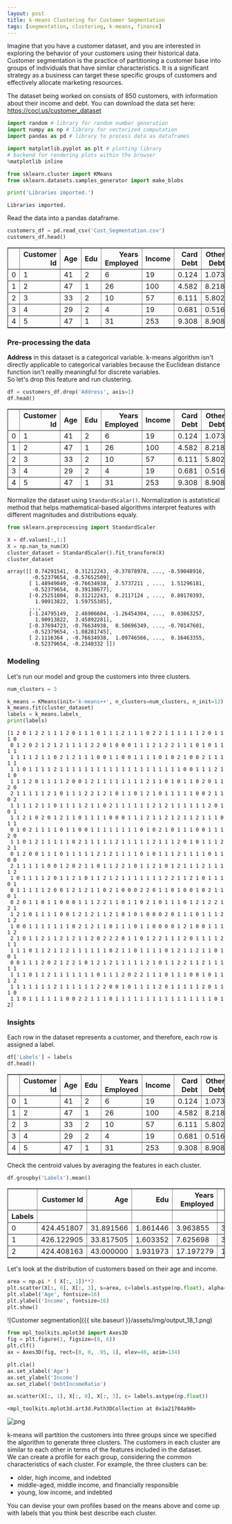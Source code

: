 ```yaml
---
layout: post
title: k-means Clustering for Customer Segmentation
tags: [segmentation, clustering, k-means, finance]
---
```


Imagine that you have a customer dataset, and you are interested in exploring the behavior of your customers using their historical data.  
Customer segmentation is the practice of partitioning a customer base into groups of individuals that have similar characteristics. It is a significant strategy as a business can target these specific groups of customers and effectively allocate marketing resources.

The dataset being worked on consists of 850 customers, with information about their income and debt. You can download the data set here: https://cocl.us/customer_dataset


```python
import random # library for random number generation
import numpy as np # library for vectorized computation
import pandas as pd # library to process data as dataframes

import matplotlib.pyplot as plt # plotting library
# backend for rendering plots within the browser
%matplotlib inline 

from sklearn.cluster import KMeans 
from sklearn.datasets.samples_generator import make_blobs

print('Libraries imported.')
```

    Libraries imported.
    

Read the data into a pandas dataframe.


```python
customers_df = pd.read_csv('Cust_Segmentation.csv')
customers_df.head()
```




<div>
<style scoped>
    .dataframe tbody tr th:only-of-type {
        vertical-align: middle;
    }

    .dataframe tbody tr th {
        vertical-align: top;
    }

    .dataframe thead th {
        text-align: right;
    }
</style>
<table border="1" class="dataframe">
  <thead>
    <tr style="text-align: right;">
      <th></th>
      <th>Customer Id</th>
      <th>Age</th>
      <th>Edu</th>
      <th>Years Employed</th>
      <th>Income</th>
      <th>Card Debt</th>
      <th>Other Debt</th>
      <th>Defaulted</th>
      <th>Address</th>
      <th>DebtIncomeRatio</th>
    </tr>
  </thead>
  <tbody>
    <tr>
      <td>0</td>
      <td>1</td>
      <td>41</td>
      <td>2</td>
      <td>6</td>
      <td>19</td>
      <td>0.124</td>
      <td>1.073</td>
      <td>0.0</td>
      <td>NBA001</td>
      <td>6.3</td>
    </tr>
    <tr>
      <td>1</td>
      <td>2</td>
      <td>47</td>
      <td>1</td>
      <td>26</td>
      <td>100</td>
      <td>4.582</td>
      <td>8.218</td>
      <td>0.0</td>
      <td>NBA021</td>
      <td>12.8</td>
    </tr>
    <tr>
      <td>2</td>
      <td>3</td>
      <td>33</td>
      <td>2</td>
      <td>10</td>
      <td>57</td>
      <td>6.111</td>
      <td>5.802</td>
      <td>1.0</td>
      <td>NBA013</td>
      <td>20.9</td>
    </tr>
    <tr>
      <td>3</td>
      <td>4</td>
      <td>29</td>
      <td>2</td>
      <td>4</td>
      <td>19</td>
      <td>0.681</td>
      <td>0.516</td>
      <td>0.0</td>
      <td>NBA009</td>
      <td>6.3</td>
    </tr>
    <tr>
      <td>4</td>
      <td>5</td>
      <td>47</td>
      <td>1</td>
      <td>31</td>
      <td>253</td>
      <td>9.308</td>
      <td>8.908</td>
      <td>0.0</td>
      <td>NBA008</td>
      <td>7.2</td>
    </tr>
  </tbody>
</table>
</div>



### Pre-processing the data

**Address** in this dataset is a categorical variable. k-means algorithm isn't directly applicable to categorical variables because the Euclidean distance function isn't reallly meaningful for discrete variables.  
So let's drop this feature and run clustering.


```python
df = customers_df.drop('Address', axis=1)
df.head()
```




<div>
<style scoped>
    .dataframe tbody tr th:only-of-type {
        vertical-align: middle;
    }

    .dataframe tbody tr th {
        vertical-align: top;
    }

    .dataframe thead th {
        text-align: right;
    }
</style>
<table border="1" class="dataframe">
  <thead>
    <tr style="text-align: right;">
      <th></th>
      <th>Customer Id</th>
      <th>Age</th>
      <th>Edu</th>
      <th>Years Employed</th>
      <th>Income</th>
      <th>Card Debt</th>
      <th>Other Debt</th>
      <th>Defaulted</th>
      <th>DebtIncomeRatio</th>
    </tr>
  </thead>
  <tbody>
    <tr>
      <td>0</td>
      <td>1</td>
      <td>41</td>
      <td>2</td>
      <td>6</td>
      <td>19</td>
      <td>0.124</td>
      <td>1.073</td>
      <td>0.0</td>
      <td>6.3</td>
    </tr>
    <tr>
      <td>1</td>
      <td>2</td>
      <td>47</td>
      <td>1</td>
      <td>26</td>
      <td>100</td>
      <td>4.582</td>
      <td>8.218</td>
      <td>0.0</td>
      <td>12.8</td>
    </tr>
    <tr>
      <td>2</td>
      <td>3</td>
      <td>33</td>
      <td>2</td>
      <td>10</td>
      <td>57</td>
      <td>6.111</td>
      <td>5.802</td>
      <td>1.0</td>
      <td>20.9</td>
    </tr>
    <tr>
      <td>3</td>
      <td>4</td>
      <td>29</td>
      <td>2</td>
      <td>4</td>
      <td>19</td>
      <td>0.681</td>
      <td>0.516</td>
      <td>0.0</td>
      <td>6.3</td>
    </tr>
    <tr>
      <td>4</td>
      <td>5</td>
      <td>47</td>
      <td>1</td>
      <td>31</td>
      <td>253</td>
      <td>9.308</td>
      <td>8.908</td>
      <td>0.0</td>
      <td>7.2</td>
    </tr>
  </tbody>
</table>
</div>



Normalize the dataset using `StandardScalar()`. Normalization is astatistical method that helps mathematical-based algorithms interpret features with different magnitudes and distributions equaly. 


```python
from sklearn.preprocessing import StandardScaler

X = df.values[:,1:]
X = np.nan_to_num(X)
cluster_dataset = StandardScaler().fit_transform(X)
cluster_dataset
```




    array([[ 0.74291541,  0.31212243, -0.37878978, ..., -0.59048916,
            -0.52379654, -0.57652509],
           [ 1.48949049, -0.76634938,  2.5737211 , ...,  1.51296181,
            -0.52379654,  0.39138677],
           [-0.25251804,  0.31212243,  0.2117124 , ...,  0.80170393,
             1.90913822,  1.59755385],
           ...,
           [-1.24795149,  2.46906604, -1.26454304, ...,  0.03863257,
             1.90913822,  3.45892281],
           [-0.37694723, -0.76634938,  0.50696349, ..., -0.70147601,
            -0.52379654, -1.08281745],
           [ 2.1116364 , -0.76634938,  1.09746566, ...,  0.16463355,
            -0.52379654, -0.2340332 ]])



### Modeling
Let's run our model and group the customers into three clusters.


```python
num_clusters = 3

k_means = KMeans(init='k-means++', n_clusters=num_clusters, n_init=12)
k_means.fit(cluster_dataset)
labels = k_means.labels_
print(labels)
```

    [1 2 0 1 2 2 1 1 1 2 0 1 1 1 0 1 1 1 2 1 1 1 0 2 2 1 1 1 1 1 1 2 0 1 1 1 0
     0 1 2 0 2 1 2 1 2 1 1 1 1 2 2 0 1 0 0 0 1 1 1 2 1 2 2 1 1 1 0 1 0 1 1 1 1
     1 1 1 1 2 1 1 0 2 1 2 1 1 1 0 0 1 1 0 0 1 1 1 1 0 1 0 2 1 0 0 2 1 1 1 1 1
     1 1 0 1 1 1 1 2 1 1 1 1 1 1 1 1 1 1 1 1 1 1 1 1 1 1 1 1 0 0 1 1 1 2 1 1 0
     1 1 1 2 0 1 1 1 1 2 0 0 1 2 1 1 1 1 1 1 1 1 2 1 1 0 1 0 1 1 0 2 0 1 1 2 0
     2 1 1 1 1 1 2 1 0 1 1 1 2 2 1 2 1 0 1 1 0 1 2 1 0 1 1 1 1 1 0 0 2 1 1 0 2
     1 1 1 1 2 1 1 0 1 1 1 1 2 1 1 0 2 1 1 1 1 1 1 2 1 2 1 1 1 1 1 1 2 0 1 0 1
     1 1 2 1 0 2 0 1 2 1 1 0 1 1 1 1 0 0 0 1 1 1 2 1 1 2 1 2 1 1 2 1 1 1 0 1 1
     0 1 0 2 1 1 1 1 0 1 1 0 0 1 1 1 1 1 1 1 1 0 1 0 2 1 0 1 1 1 0 0 1 1 1 2 0
     1 1 0 1 2 1 1 1 1 1 0 2 1 1 1 1 1 2 1 1 1 1 1 2 1 1 1 2 0 1 0 1 1 1 2 2 1
     0 1 2 0 0 1 1 1 0 1 1 1 1 1 2 1 2 1 1 1 1 0 1 0 1 1 1 2 1 1 1 1 0 1 1 0 0
     2 1 1 1 1 1 0 0 1 2 0 2 1 1 0 1 1 2 2 1 0 1 1 2 1 0 1 2 1 1 1 2 1 1 1 1 2
     1 0 1 1 1 1 2 0 1 1 2 1 0 1 1 2 1 2 1 1 1 1 1 1 1 2 2 1 1 2 1 0 1 1 1 0 1
     0 1 1 1 1 1 2 0 0 1 2 1 2 1 1 0 2 1 0 0 0 2 2 0 1 1 0 1 0 0 1 0 2 1 1 0 1
     0 2 0 1 1 0 1 1 0 0 0 1 1 1 2 2 1 1 0 1 1 0 2 1 0 1 1 1 0 1 2 1 2 2 1 2 1
     1 2 1 0 1 1 1 1 0 0 1 2 1 2 1 1 2 1 0 1 0 1 0 0 0 2 0 1 1 1 0 1 1 1 2 1 2
     1 0 0 1 1 1 1 1 1 1 0 2 1 2 1 1 0 1 1 1 0 1 1 0 0 0 0 1 2 1 0 0 1 1 1 1 2
     2 1 0 1 1 2 1 1 2 1 2 1 1 2 0 2 2 2 0 1 1 0 1 2 2 1 1 1 2 0 1 1 1 1 2 1 1
     1 1 1 0 1 1 2 1 1 2 1 1 1 1 1 1 0 2 1 1 0 1 1 1 1 0 1 2 1 1 2 1 1 0 1 0 1
     0 0 1 1 1 2 0 2 1 2 2 1 0 1 2 1 2 1 1 1 1 1 2 1 0 1 1 2 2 1 1 2 1 1 1 1 1
     1 1 1 0 1 1 2 1 1 1 1 1 1 1 0 1 1 1 2 0 2 2 1 1 1 0 1 1 1 0 0 1 0 1 1 1 2
     1 1 1 1 1 1 1 2 1 1 1 1 1 1 2 2 0 0 1 0 1 1 1 1 2 0 1 1 1 1 1 2 0 1 1 1 0
     1 1 0 1 1 1 1 1 1 0 0 2 2 1 1 1 0 1 1 1 1 1 1 1 1 1 1 1 1 1 1 1 1 0 1 2]
    

### Insights
Each row in the dataset represents a customer, and therefore, each row is assigned a label.


```python
df['Labels'] = labels
df.head()
```




<div>
<style scoped>
    .dataframe tbody tr th:only-of-type {
        vertical-align: middle;
    }

    .dataframe tbody tr th {
        vertical-align: top;
    }

    .dataframe thead th {
        text-align: right;
    }
</style>
<table border="1" class="dataframe">
  <thead>
    <tr style="text-align: right;">
      <th></th>
      <th>Customer Id</th>
      <th>Age</th>
      <th>Edu</th>
      <th>Years Employed</th>
      <th>Income</th>
      <th>Card Debt</th>
      <th>Other Debt</th>
      <th>Defaulted</th>
      <th>DebtIncomeRatio</th>
      <th>Labels</th>
    </tr>
  </thead>
  <tbody>
    <tr>
      <td>0</td>
      <td>1</td>
      <td>41</td>
      <td>2</td>
      <td>6</td>
      <td>19</td>
      <td>0.124</td>
      <td>1.073</td>
      <td>0.0</td>
      <td>6.3</td>
      <td>1</td>
    </tr>
    <tr>
      <td>1</td>
      <td>2</td>
      <td>47</td>
      <td>1</td>
      <td>26</td>
      <td>100</td>
      <td>4.582</td>
      <td>8.218</td>
      <td>0.0</td>
      <td>12.8</td>
      <td>2</td>
    </tr>
    <tr>
      <td>2</td>
      <td>3</td>
      <td>33</td>
      <td>2</td>
      <td>10</td>
      <td>57</td>
      <td>6.111</td>
      <td>5.802</td>
      <td>1.0</td>
      <td>20.9</td>
      <td>0</td>
    </tr>
    <tr>
      <td>3</td>
      <td>4</td>
      <td>29</td>
      <td>2</td>
      <td>4</td>
      <td>19</td>
      <td>0.681</td>
      <td>0.516</td>
      <td>0.0</td>
      <td>6.3</td>
      <td>1</td>
    </tr>
    <tr>
      <td>4</td>
      <td>5</td>
      <td>47</td>
      <td>1</td>
      <td>31</td>
      <td>253</td>
      <td>9.308</td>
      <td>8.908</td>
      <td>0.0</td>
      <td>7.2</td>
      <td>2</td>
    </tr>
  </tbody>
</table>
</div>



Check the centroid values by averaging the features in each cluster.


```python
df.groupby('Labels').mean()
```




<div>
<style scoped>
    .dataframe tbody tr th:only-of-type {
        vertical-align: middle;
    }

    .dataframe tbody tr th {
        vertical-align: top;
    }

    .dataframe thead th {
        text-align: right;
    }
</style>
<table border="1" class="dataframe">
  <thead>
    <tr style="text-align: right;">
      <th></th>
      <th>Customer Id</th>
      <th>Age</th>
      <th>Edu</th>
      <th>Years Employed</th>
      <th>Income</th>
      <th>Card Debt</th>
      <th>Other Debt</th>
      <th>Defaulted</th>
      <th>DebtIncomeRatio</th>
    </tr>
    <tr>
      <th>Labels</th>
      <th></th>
      <th></th>
      <th></th>
      <th></th>
      <th></th>
      <th></th>
      <th></th>
      <th></th>
      <th></th>
    </tr>
  </thead>
  <tbody>
    <tr>
      <td>0</td>
      <td>424.451807</td>
      <td>31.891566</td>
      <td>1.861446</td>
      <td>3.963855</td>
      <td>31.789157</td>
      <td>1.576675</td>
      <td>2.843355</td>
      <td>0.993939</td>
      <td>13.994578</td>
    </tr>
    <tr>
      <td>1</td>
      <td>426.122905</td>
      <td>33.817505</td>
      <td>1.603352</td>
      <td>7.625698</td>
      <td>36.143389</td>
      <td>0.853128</td>
      <td>1.816855</td>
      <td>0.000000</td>
      <td>7.964991</td>
    </tr>
    <tr>
      <td>2</td>
      <td>424.408163</td>
      <td>43.000000</td>
      <td>1.931973</td>
      <td>17.197279</td>
      <td>101.959184</td>
      <td>4.220673</td>
      <td>7.954483</td>
      <td>0.162393</td>
      <td>13.915646</td>
    </tr>
  </tbody>
</table>
</div>



Let's look at the distribution of customers based on their age and income.


```python
area = np.pi * ( X[:, 1])**2  
plt.scatter(X[:, 0], X[:, 3], s=area, c=labels.astype(np.float), alpha=0.5)
plt.xlabel('Age', fontsize=16)
plt.ylabel('Income', fontsize=16)
plt.show()
```

![Customer segmentation]({{ site.baseurl }}/assets/img/output_18_1.png)



```python
from mpl_toolkits.mplot3d import Axes3D 
fig = plt.figure(1, figsize=(8, 6))
plt.clf()
ax = Axes3D(fig, rect=[0, 0, .95, 1], elev=48, azim=134)

plt.cla()
ax.set_xlabel('Age')
ax.set_ylabel('Income')
ax.set_zlabel('DebtIncomeRatio')

ax.scatter(X[:, 1], X[:, 0], X[:, 3], c= labels.astype(np.float))
```




    <mpl_toolkits.mplot3d.art3d.Path3DCollection at 0x1a21784a90>




![png](k-means_Customer_Segmentation_files/k-means_Customer_Segmentation_18_1.png)


k-means will partition the customers into three groups since we specified the algorithm to generate three clusters. The customers in each cluster are similar to each other in terms of the features included in the dataset.  
We can create a profile for each group, considering the common characteristics of each cluster. For example, the three clusters can be:
- older, high income, and indebted
- middle-aged, middle income, and financially responsible
- young, low income, and indebted

You can devise your own profiles based on the means above and come up with labels that you think best describe each cluster.
